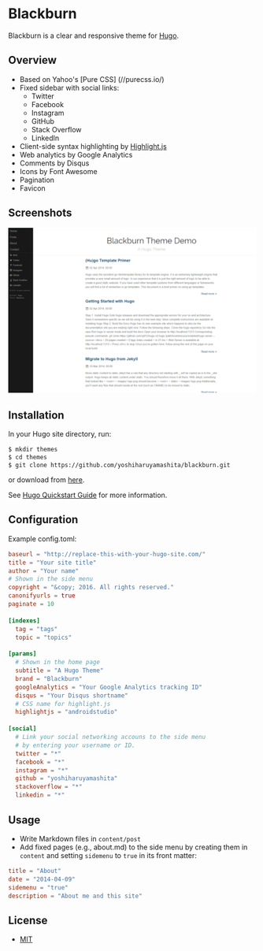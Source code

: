# Blackburn

Blackburn is a clear and responsive theme for [Hugo](//gohugo.io).

## Overview

* Based on Yahoo's [Pure CSS] (//purecss.io/)
* Fixed sidebar with social links:
  * Twitter
  * Facebook
  * Instagram
  * GitHub
  * Stack Overflow
  * LinkedIn
* Client-side syntax highlighting by [Highlight.js](//highlightjs.org)
* Web analytics by Google Analytics
* Comments by Disqus
* Icons by Font Awesome
* Pagination
* Favicon

## Screenshots

![screenshot](/images/screenshot.png)

## Installation

In your Hugo site directory, run:

```shell
$ mkdir themes
$ cd themes
$ git clone https://github.com/yoshiharuyamashita/blackburn.git
```

or download from [here](//github.com/yoshiharuyamashita/blackburn/archive/master.zip).

See [Hugo Quickstart Guide](//gohugo.io/overview/quickstart/) for more information.

## Configuration

Example config.toml:

```toml
baseurl = "http://replace-this-with-your-hugo-site.com/"
title = "Your site title"
author = "Your name"
# Shown in the side menu
copyright = "&copy; 2016. All rights reserved."
canonifyurls = true
paginate = 10

[indexes]
  tag = "tags"
  topic = "topics"

[params]
  # Shown in the home page
  subtitle = "A Hugo Theme"
  brand = "Blackburn"
  googleAnalytics = "Your Google Analytics tracking ID"
  disqus = "Your Disqus shortname"
  # CSS name for highlight.js
  highlightjs = "androidstudio"

[social]
  # Link your social networking accouns to the side menu
  # by entering your username or ID.
  twitter = "*"
  facebook = "*"
  instagram = "*"
  github = "yoshiharuyamashita"
  stackoverflow = "*"
  linkedin = "*"
```

## Usage

* Write Markdown files in `content/post`
* Add fixed pages (e.g., about.md) to the side menu by creating them in `content` and setting `sidemenu` to `true` in its front matter:

```toml
title = "About"
date = "2014-04-09"
sidemenu = "true"
description = "About me and this site"
```

## License

* [MIT](//opensource.org/licenses/MIT)
